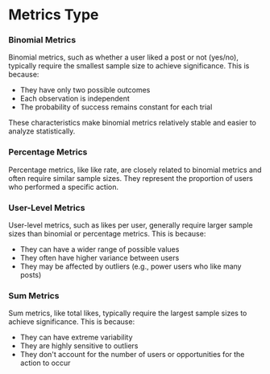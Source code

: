 # Metrics Type

### Binomial Metrics

Binomial metrics, such as whether a user liked a post or not (yes/no), typically require the smallest sample size to achieve significance. This is because:

* They have only two possible outcomes
* Each observation is independent
* The probability of success remains constant for each trial

These characteristics make binomial metrics relatively stable and easier to analyze statistically.

### Percentage Metrics

Percentage metrics, like like rate, are closely related to binomial metrics and often require similar sample sizes. They represent the proportion of users who performed a specific action.

### User-Level Metrics

User-level metrics, such as likes per user, generally require larger sample sizes than binomial or percentage metrics. This is because:

* They can have a wider range of possible values
* They often have higher variance between users
* They may be affected by outliers (e.g., power users who like many posts)

### Sum Metrics

Sum metrics, like total likes, typically require the largest sample sizes to achieve significance. This is because:

* They can have extreme variability
* They are highly sensitive to outliers
* They don't account for the number of users or opportunities for the action to occur

